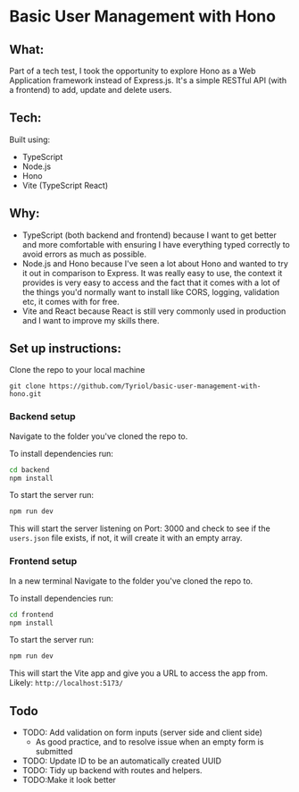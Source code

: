 # Basic User Management with Hono

## What:

Part of a tech test, I took the opportunity to explore Hono as a Web Application framework instead of Express.js.
It's a simple RESTful API (with a frontend) to add, update and delete users.

## Tech:

Built using:

- TypeScript
- Node.js
- Hono
- Vite (TypeScript React)

## Why:

- TypeScript (both backend and frontend) because I want to get better and more comfortable with ensuring I have everything typed correctly to avoid errors as much as possible.
- Node.js and Hono because I've seen a lot about Hono and wanted to try it out in comparison to Express. It was really easy to use, the context it provides is very easy to access and the fact that it comes with a lot of the things you'd normally want to install like CORS, logging, validation etc, it comes with for free.
- Vite and React because React is still very commonly used in production and I want to improve my skills there.

## Set up instructions:

Clone the repo to your local machine

```
git clone https://github.com/Tyriol/basic-user-management-with-hono.git
```

### Backend setup

Navigate to the folder you've cloned the repo to.

To install dependencies run:

```bash
cd backend
npm install
```

To start the server run:

```bash
npm run dev
```

This will start the server listening on Port: 3000 and check to see if the `users.json` file exists, if not, it will create it with an empty array.

### Frontend setup

In a new terminal Navigate to the folder you've cloned the repo to.

To install dependencies run:

```bash
cd frontend
npm install
```

To start the server run:

```bash
npm run dev
```

This will start the Vite app and give you a URL to access the app from. Likely: `http://localhost:5173/`

## Todo

- TODO: Add validation on form inputs (server side and client side)
  - As good practice, and to resolve issue when an empty form is submitted
- TODO: Update ID to be an automatically created UUID
- TODO: Tidy up backend with routes and helpers.
- TODO:Make it look better
